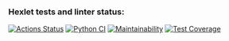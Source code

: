 ### Hexlet tests and linter status:
[![Actions Status](https://github.com/deus-ex-m/python-project-50/workflows/hexlet-check/badge.svg)](https://github.com/deus-ex-m/python-project-50/actions)
[![Python CI](https://github.com/deus-ex-m/python-project-50/actions/workflows/pyci.yml/badge.svg?branch=main)](https://github.com/deus-ex-m/python-project-50/actions/workflows/pyci.yml)
[![Maintainability](https://api.codeclimate.com/v1/badges/6a9d29688f4ed9d1a02b/maintainability)](https://codeclimate.com/github/deus-ex-m/python-project-50/maintainability)
[![Test Coverage](https://api.codeclimate.com/v1/badges/6a9d29688f4ed9d1a02b/test_coverage)](https://codeclimate.com/github/deus-ex-m/python-project-50/test_coverage)